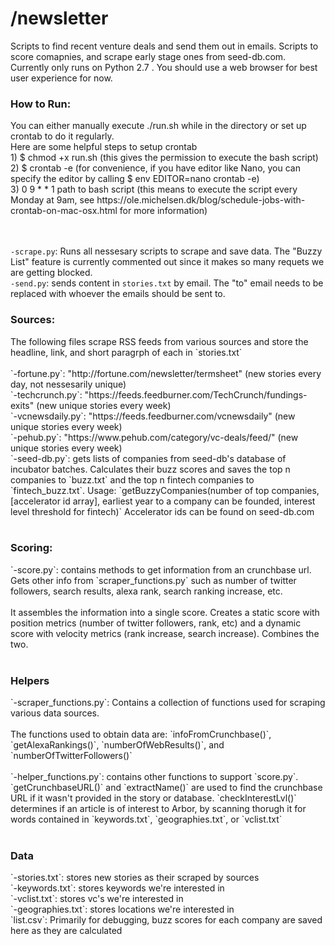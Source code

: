 # /newsletter
Scripts to find recent venture deals and send them out in emails. Scripts to score comapnies, and scrape early stage ones from seed-db.com. <bold> Currently only runs on Python 2.7 </bold>. You should use a web browser for best user experience for now. 

<h3>How to Run:</h3>
You can either manually execute ./run.sh while in the directory or set up crontab to do it regularly. </br>
Here are some helpful steps to setup crontab </br>
1) $ chmod +x run.sh  (this gives the permission to execute the bash script) </br>
2) $ crontab -e (for convenience, if you have editor like Nano, you can specify the editor by calling $ env EDITOR=nano crontab -e) </br>
3) 0 9 * * 1 path to bash script (this means to execute the script every Monday at 9am, see https://ole.michelsen.dk/blog/schedule-jobs-with-crontab-on-mac-osx.html for more information) </br>

</br></br>
`-scrape.py`: Runs all nessesary scripts to scrape and save data. The "Buzzy List" feature is currently commented out since it makes so many requets we are getting blocked. </br>
`-send.py`: sends content in `stories.txt` by email. The "to" email needs to be replaced with whoever the emails should be sent to.
</br>

<h3>Sources:</h3>
The following files scrape RSS feeds from various sources and store the headline, link, and short paragrph of each in `stories.txt`</br></br>
`-fortune.py`: "http://fortune.com/newsletter/termsheet" (new stories every day, not nessesarily unique)</br>
`-techcrunch.py`: "https://feeds.feedburner.com/TechCrunch/fundings-exits" (new unique stories every week)</br>
`-vcnewsdaily.py`: "https://feeds.feedburner.com/vcnewsdaily" (new unique stories every week)</br>
`-pehub.py`: "https://www.pehub.com/category/vc-deals/feed/" (new unique stories every week)</br>
`-seed-db.py`: gets lists of companies from seed-db's database of incubator batches. Calculates their buzz scores and saves the top n companies to `buzz.txt` and the top n fintech companies to `fintech_buzz.txt`. Usage: `getBuzzyCompanies(number of top companies, [accelerator id array], earliest year to a company can be founded, interest level threshold for fintech)` Accelerator ids can be found on seed-db.com
</br></br>

<h3>Scoring:</h3>
`-score.py`: contains methods to get information from an crunchbase url. Gets other info from `scraper_functions.py` such as number of twitter followers, search results, alexa rank, search ranking increase, etc. </br></br> It assembles the information into a single score. Creates a static score with position metrics (number of twitter followers, rank, etc) and a dynamic score with velocity metrics (rank increase, search increase). Combines the two.
</br></br>

<h3>Helpers</h3>
`-scraper_functions.py`: Contains a collection of functions used for scraping various data sources. </br></br>The functions used to obtain data are: `infoFromCrunchbase()`, `getAlexaRankings()`, `numberOfWebResults()`, and `numberOfTwitterFollowers()`</br></br>
`-helper_functions.py`: contains other functions to support `score.py`. `getCrunchbaseURL()` and `extractName()` are used to find the crunchbase URL if it wasn't provided in the story or database. `checkInterestLvl()` determines if an article is of interest to Arbor, by scanning thorugh it for words contained in `keywords.txt`, `geographies.txt`, or `vclist.txt`
</br></br>

<h3>Data</h3>
`-stories.txt`: stores new stories as their scraped by sources</br>
`-keywords.txt`: stores keywords we're interested in</br>
`-vclist.txt`: stores vc's we're interested in</br>
`-geographies.txt`: stores locations we're interested in </br>
`list.csv`: Primarily for debugging, buzz scores for each company are saved here as they are calculated
</br></br>

</br>
